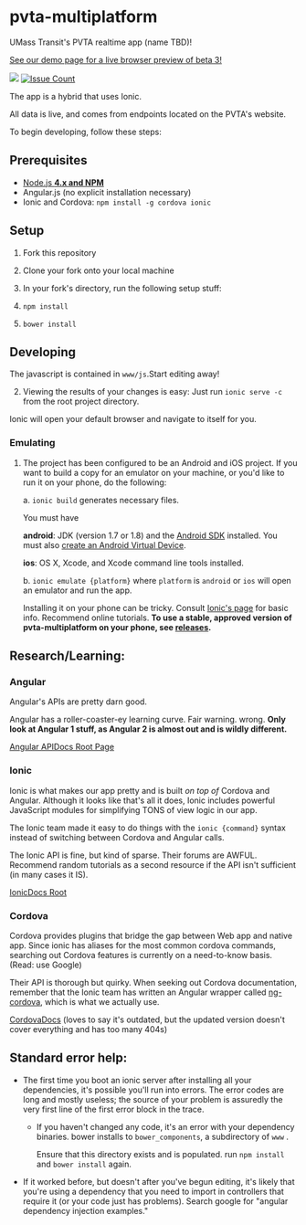 # pvta-multiplatform 

UMass Transit's PVTA realtime app (name TBD)!

[See our demo page for a live browser preview of beta 3!](umts.github.io/pvta-multiplatform)

<a href="https://codeclimate.com/github/umts/pvta-multiplatform"><img src="https://codeclimate.com/github/umts/pvta-multiplatform/badges/gpa.svg" /></a>
[![Issue Count](https://codeclimate.com/github/umts/pvta-multiplatform/badges/issue_count.svg)](https://codeclimate.com/github/umts/pvta-multiplatform)

The app is a hybrid that uses Ionic.

All data is live, and comes from endpoints located on the PVTA's website.

To begin developing, follow these steps:

## Prerequisites
- [Node.js <b>4.x and NPM</b>](https://nodejs.org/en/)
- Angular.js (no explicit installation necessary)
- Ionic and Cordova: `npm install -g cordova ionic`

## Setup

1. Fork this repository

1. Clone your fork onto your local machine

1. In your fork's directory, run the following setup stuff:
  1. `npm install`
  2. `bower install`

## Developing

The javascript is contained in `www/js`.Start editing away!

2. Viewing the results of your changes is easy:
   Just run `ionic serve -c` from the root project directory.

  Ionic will open your default browser and navigate to itself for you.

### Emulating

1. The project has been configured to be an Android and iOS project.  If you want to build a
   copy for an emulator on your machine, or you'd like to run it on your phone, do the following:

   a. `ionic build` generates necessary files.
   
      You must have
      
      **android**: JDK (version 1.7 or 1.8) and the [Android SDK](http://developer.android.com/sdk/installing/index.html) installed.
      You must also [create an Android Virtual Device](http://developer.android.com/tools/devices/managing-avds.html).
      
      **ios**: OS X, Xcode, and Xcode command line tools installed.
   
   b. `ionic emulate {platform}` where `platform` is `android` or `ios` will open an emulator and run the app.
   
   Installing it on your phone can be tricky.  Consult [Ionic's page](http://ionicframework.com/docs/guide/testing.html) for basic info.  Recommend online tutorials.  **To use a stable, approved version of pvta-multiplatform on your phone, see [releases](https://github.com/umts/pvta-multiplatform/releases).**
   
## Research/Learning:

### Angular

Angular's APIs are pretty darn good.

Angular has a roller-coaster-ey learning curve. Fair warning.
wrong.  **Only look at Angular 1 stuff, as Angular 2 is almost out and is wildly different.**

[Angular APIDocs Root Page](https://docs.angularjs.org/api)

### Ionic

Ionic is what makes our app pretty and is built *on top of* Cordova and Angular.  Although it looks like that's all it does, Ionic includes powerful JavaScript modules for simplifying TONS of view logic in our app.

The Ionic team made it easy to do things with the `ionic {command}` syntax instead of switching between
Cordova and Angular calls.

The Ionic API is fine, but kind of sparse.  Their forums are AWFUL. 
Recommend random tutorials as a second resource if the API isn't sufficient (in many cases it IS).

[IonicDocs Root](http://ionicframework.com/docs/)

### Cordova

Cordova provides plugins that bridge the gap between Web app and native app. Since ionic has aliases for the most
common cordova commands, searching out Cordova features is currently on a need-to-know basis.  (Read: use Google)

Their API is thorough but quirky.  When seeking out Cordova documentation, remember that the Ionic team has written an Angular wrapper called [ng-cordova](http://ngcordova.com), which is what we actually use.

[CordovaDocs](https://cordova.apache.org/docs/en/5.0.0/) (loves to say it's outdated, but the updated version
doesn't cover everything and has too many 404s)

## Standard error help:

- The first time you boot an ionic server after installing all your dependencies, it's possible you'll run into errors.
The error codes are long and mostly useless; the source of your problem is assuredly the very first line of the first error block in the trace.
  - If you haven't changed any code, it's an error with your dependency binaries.
    bower installs to `bower_components`, a subdirectory of `www` . 

    Ensure that this directory exists and is populated.  run `npm install` and `bower install` again.
    
 - If it worked before, but doesn't after you've begun editing, it's likely that you're using a dependency that you need to import in controllers that require it (or your code just has problems). Search google for "angular dependency injection examples."
